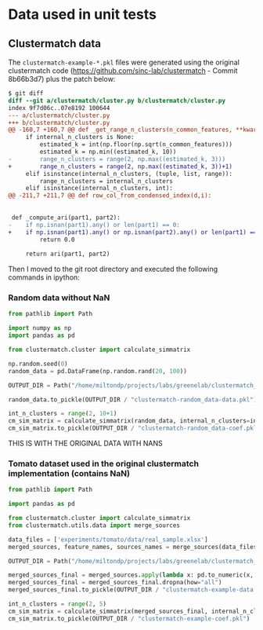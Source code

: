 # Data used in unit tests

## Clustermatch data

The `clustermatch-example-*.pkl` files were generated using the original clustermatch
code (https://github.com/sinc-lab/clustermatch - Commit 8b66b3d7) plus the patch below:

```patch
$ git diff
diff --git a/clustermatch/cluster.py b/clustermatch/cluster.py
index 9f7d06c..07e8192 100644
--- a/clustermatch/cluster.py
+++ b/clustermatch/cluster.py
@@ -160,7 +160,7 @@ def _get_range_n_clusters(n_common_features, **kwargs):
     if internal_n_clusters is None:
         estimated_k = int(np.floor(np.sqrt(n_common_features)))
         estimated_k = np.min((estimated_k, 10))
-        range_n_clusters = range(2, np.max((estimated_k, 3)))
+        range_n_clusters = range(2, np.max((estimated_k, 3))+1)
     elif isinstance(internal_n_clusters, (tuple, list, range)):
         range_n_clusters = internal_n_clusters
     elif isinstance(internal_n_clusters, int):
@@ -211,7 +211,7 @@ def row_col_from_condensed_index(d,i):
 
 
 def _compute_ari(part1, part2):
-    if np.isnan(part1).any() or len(part1) == 0:
+    if np.isnan(part1).any() or np.isnan(part2).any() or len(part1) == 0 or len(part2) == 0:
         return 0.0
 
     return ari(part1, part2)
```

Then I moved to the git root directory and executed the following commands in ipython:

### Random data without NaN
```python
from pathlib import Path

import numpy as np
import pandas as pd

from clustermatch.cluster import calculate_simmatrix

np.random.seed(0)
random_data = pd.DataFrame(np.random.rand(20, 100))

OUTPUT_DIR = Path("/home/miltondp/projects/labs/greenelab/clustermatch_repos/clustermatch-gene-expr/tests/data/")

random_data.to_pickle(OUTPUT_DIR / "clustermatch-random_data-data.pkl")

int_n_clusters = range(2, 10+1)
cm_sim_matrix = calculate_simmatrix(random_data, internal_n_clusters=int_n_clusters, n_jobs=3)
cm_sim_matrix.to_pickle(OUTPUT_DIR / "clustermatch-random_data-coef.pkl")
```


THIS IS WITH THE ORIGINAL DATA WITH NANS
### Tomato dataset used in the original clustermatch implementation (contains NaN)
```python
from pathlib import Path

import pandas as pd

from clustermatch.cluster import calculate_simmatrix
from clustermatch.utils.data import merge_sources

data_files = ['experiments/tomato/data/real_sample.xlsx']
merged_sources, feature_names, sources_names = merge_sources(data_files)

OUTPUT_DIR = Path("/home/miltondp/projects/labs/greenelab/clustermatch_repos/clustermatch-gene-expr/tests/data/")

merged_sources_final = merged_sources.apply(lambda x: pd.to_numeric(x, errors="coerce"), axis=1)
merged_sources_final = merged_sources_final.dropna(how="all")
merged_sources_final.to_pickle(OUTPUT_DIR / "clustermatch-example-data.pkl")

int_n_clusters = range(2, 5)
cm_sim_matrix = calculate_simmatrix(merged_sources_final, internal_n_clusters=int_n_clusters, n_jobs=3)
cm_sim_matrix.to_pickle(OUTPUT_DIR / "clustermatch-example-coef.pkl")
```
